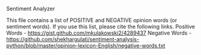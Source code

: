 Sentiment Analyzer


This file contains a list of POSITIVE and NEGATIVE opinion words (or sentiment words).
 If you use this list, please cite the following links.
    Positive Words -  https://gist.github.com/mkulakowski2/4289437 
    Negative Words - https://github.com/shekhargulati/sentiment-analysis-python/blob/master/opinion-lexicon-English/negative-words.txt
